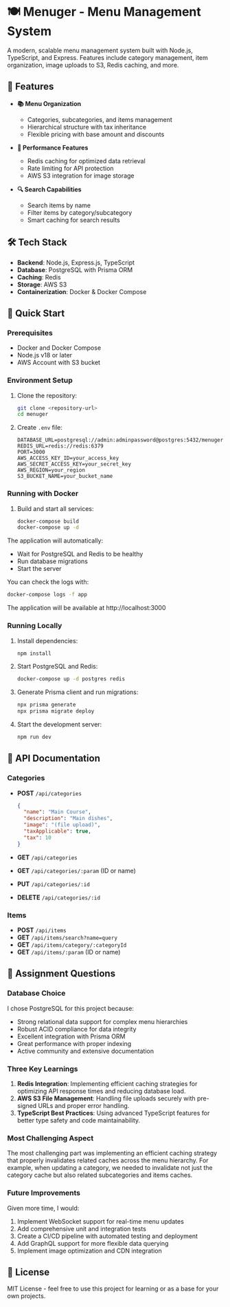 # 🍽️ Menuger - Menu Management System

A modern, scalable menu management system built with Node.js, TypeScript, and Express. Features include category management, item organization, image uploads to S3, Redis caching, and more.

## 🌟 Features

- **📚 Menu Organization**
  - Categories, subcategories, and items management
  - Hierarchical structure with tax inheritance
  - Flexible pricing with base amount and discounts

- **🚀 Performance Features**
  - Redis caching for optimized data retrieval
  - Rate limiting for API protection
  - AWS S3 integration for image storage

- **🔍 Search Capabilities**
  - Search items by name
  - Filter items by category/subcategory
  - Smart caching for search results

## 🛠️ Tech Stack

- **Backend**: Node.js, Express.js, TypeScript
- **Database**: PostgreSQL with Prisma ORM
- **Caching**: Redis
- **Storage**: AWS S3
- **Containerization**: Docker & Docker Compose

## 🚀 Quick Start

### Prerequisites

- Docker and Docker Compose
- Node.js v18 or later
- AWS Account with S3 bucket

### Environment Setup

1. Clone the repository:
   ```bash
   git clone <repository-url>
   cd menuger
   ```

2. Create `.env` file:
   ```env
   DATABASE_URL=postgresql://admin:adminpassword@postgres:5432/menuger
   REDIS_URL=redis://redis:6379
   PORT=3000
   AWS_ACCESS_KEY_ID=your_access_key
   AWS_SECRET_ACCESS_KEY=your_secret_key
   AWS_REGION=your_region
   S3_BUCKET_NAME=your_bucket_name
   ```

### Running with Docker

1. Build and start all services:
   ```bash
   docker-compose build
   docker-compose up -d
   ```

The application will automatically:
- Wait for PostgreSQL and Redis to be healthy
- Run database migrations
- Start the server

You can check the logs with:
```bash
docker-compose logs -f app
```

The application will be available at http://localhost:3000

### Running Locally

1. Install dependencies:
   ```bash
   npm install
   ```

2. Start PostgreSQL and Redis:
   ```bash
   docker-compose up -d postgres redis
   ```

3. Generate Prisma client and run migrations:
   ```bash
   npx prisma generate
   npx prisma migrate deploy
   ```

4. Start the development server:
   ```bash
   npm run dev
   ```

## 📝 API Documentation

### Categories

- **POST** `/api/categories`
  ```json
  {
    "name": "Main Course",
    "description": "Main dishes",
    "image": "(file upload)",
    "taxApplicable": true,
    "tax": 10
  }
  ```

- **GET** `/api/categories`
- **GET** `/api/categories/:param` (ID or name)
- **PUT** `/api/categories/:id`
- **DELETE** `/api/categories/:id`

### Items

- **POST** `/api/items`
- **GET** `/api/items/search?name=query`
- **GET** `/api/items/category/:categoryId`
- **GET** `/api/items/:param` (ID or name)

## 🤔 Assignment Questions

### Database Choice
I chose PostgreSQL for this project because:
- Strong relational data support for complex menu hierarchies
- Robust ACID compliance for data integrity
- Excellent integration with Prisma ORM
- Great performance with proper indexing
- Active community and extensive documentation

### Three Key Learnings
1. **Redis Integration**: Implementing efficient caching strategies for optimizing API response times and reducing database load.
2. **AWS S3 File Management**: Handling file uploads securely with pre-signed URLs and proper error handling.
3. **TypeScript Best Practices**: Using advanced TypeScript features for better type safety and code maintainability.

### Most Challenging Aspect
The most challenging part was implementing an efficient caching strategy that properly invalidates related caches across the menu hierarchy. For example, when updating a category, we needed to invalidate not just the category cache but also related subcategories and items caches.

### Future Improvements
Given more time, I would:
1. Implement WebSocket support for real-time menu updates
2. Add comprehensive unit and integration tests
3. Create a CI/CD pipeline with automated testing and deployment
4. Add GraphQL support for more flexible data querying
5. Implement image optimization and CDN integration

## 📄 License

MIT License - feel free to use this project for learning or as a base for your own projects.

